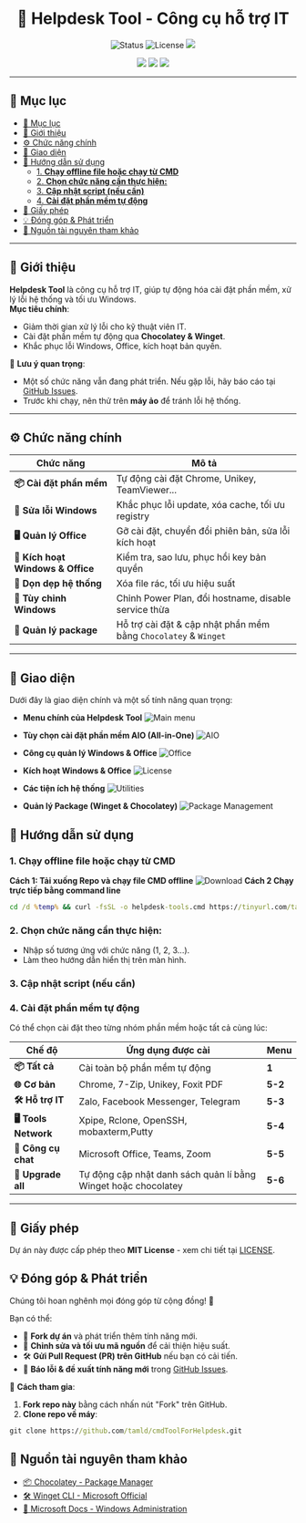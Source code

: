 
<h1 align="center">🚀 Helpdesk Tool - Công cụ hỗ trợ IT</h1>
<p align="center">
  <img src="https://img.shields.io/badge/status-active-brightgreen" alt="Status">
  <img src="https://img.shields.io/badge/license-MIT-blue" alt="License">
  <img src="https://img.shields.io/github/downloads/tamld/tao-repo-tren-github/total.svg">
</p>
<p align="center">
  <img src="https://img.shields.io/github/forks/tamld/tao-repo-tren-github.svg">
  <img src="https://img.shields.io/github/stars/tamld/tao-repo-tren-github.svg">
  <img src="https://img.shields.io/github/followers/tamld.svg?style=social&label=Follow&maxAge=2592000">
</p>

---

## 📖 Mục lục

- [📖 Mục lục](#-mục-lục)
- [🔹 Giới thiệu](#-giới-thiệu)
- [⚙ Chức năng chính](#-chức-năng-chính)
- [📌 Giao diện](#-giao-diện)
- [📌 Hướng dẫn sử dụng](#-hướng-dẫn-sử-dụng)
  - [1. **Chạy offline file hoặc chạy từ CMD**](#1-chạy-offline-file-hoặc-chạy-từ-cmd)
  - [2. **Chọn chức năng cần thực hiện:**](#2-chọn-chức-năng-cần-thực-hiện)
  - [3. **Cập nhật script (nếu cần)**](#3-cập-nhật-script-nếu-cần)
  - [4. **Cài đặt phần mềm tự động**](#4-cài-đặt-phần-mềm-tự-động)
- [📜 Giấy phép](#-giấy-phép)
- [💡 Đóng góp \& Phát triển](#-đóng-góp--phát-triển)
- [🔗 Nguồn tài nguyên tham khảo](#-nguồn-tài-nguyên-tham-khảo)

---

## 🔹 Giới thiệu

**Helpdesk Tool** là công cụ hỗ trợ IT, giúp tự động hóa cài đặt phần mềm, xử lý lỗi hệ thống và tối ưu Windows.  
**Mục tiêu chính**:
- Giảm thời gian xử lý lỗi cho kỹ thuật viên IT.  
- Cài đặt phần mềm tự động qua **Chocolatey & Winget**.  
- Khắc phục lỗi Windows, Office, kích hoạt bản quyền.  

📌 **Lưu ý quan trọng**:
- Một số chức năng vẫn đang phát triển. Nếu gặp lỗi, hãy báo cáo tại [GitHub Issues](https://github.com/tamld/cmdToolForHelpdesk/issues).
- Trước khi chạy, nên thử trên **máy ảo** để tránh lỗi hệ thống.

---

## ⚙ Chức năng chính

| Chức năng | Mô tả |
|-----------|-------|
| **📦 Cài đặt phần mềm** | Tự động cài đặt Chrome, Unikey, TeamViewer... |
| **🔄 Sửa lỗi Windows** | Khắc phục lỗi update, xóa cache, tối ưu registry |
| **🖥️ Quản lý Office** | Gỡ cài đặt, chuyển đổi phiên bản, sửa lỗi kích hoạt |
| **🔑 Kích hoạt Windows & Office** | Kiểm tra, sao lưu, phục hồi key bản quyền |
| **💾 Dọn dẹp hệ thống** | Xóa file rác, tối ưu hiệu suất |
| **🔌 Tùy chỉnh Windows** | Chỉnh Power Plan, đổi hostname, disable service thừa |
| **📂 Quản lý package** | Hỗ trợ cài đặt & cập nhật phần mềm bằng `Chocolatey` & `Winget` |

---
## 📌 Giao diện

Dưới đây là giao diện chính và một số tính năng quan trọng:

- **Menu chính của Helpdesk Tool**
  ![Main menu](pictures/1.png)

- **Tùy chọn cài đặt phần mềm AIO (All-in-One)**
  ![AIO](pictures/1-1.png)

- **Công cụ quản lý Windows & Office**
  ![Office](pictures/1-2.png)

- **Kích hoạt Windows & Office**
  ![License](pictures/1-3.png)

- **Các tiện ích hệ thống**
  ![Utilities](pictures/1-4.png)

- **Quản lý Package (Winget & Chocolatey)**
  ![Package Management](pictures/1-5.png)


## 📌 Hướng dẫn sử dụng


### 1. **Chạy offline file hoặc chạy từ CMD**  

**Cách 1: Tải xuống Repo và chạy file CMD offline**
![Download](pictures/0.png)
**Cách 2 Chạy trực tiếp bằng command line**

```cmd
cd /d %temp% && curl -fsSL -o helpdesk-tools.cmd https://tinyurl.com/tamld-cmd && start helpdesk-tools.cmd
```

### 2. **Chọn chức năng cần thực hiện:**
+ Nhập số tương ứng với chức năng (1, 2, 3...).
+ Làm theo hướng dẫn hiển thị trên màn hình.

### 3. **Cập nhật script (nếu cần)**

### 4. **Cài đặt phần mềm tự động**
Có thể chọn cài đặt theo từng nhóm phần mềm hoặc tất cả cùng lúc:


|**Chế độ**|Ứng dụng được cài|Menu|
|-----------|-------|-------|
|**📦 Tất cả**|Cài toàn bộ phần mềm tự động|**1**|
|**🌐 Cơ bản**|Chrome, 7-Zip, Unikey, Foxit PDF|**5-2**|
|**🛠 Hỗ trợ IT**|Zalo, Facebook Messenger, Telegram|**5-3**|
|**🖥 Tools Network**|Xpipe, Rclone, OpenSSH, mobaxterm,Putty|**5-4**|
|**💬 Công cụ chat**|Microsoft Office, Teams, Zoom|**5-5**|
|**🔄 Upgrade all**| Tự động cập nhật danh sách quản lí bằng Winget hoặc chocolatey |**5-6**|

---

## 📜 Giấy phép
Dự án này được cấp phép theo **MIT License** - xem chi tiết tại [LICENSE](LICENSE).

## 💡 Đóng góp & Phát triển
Chúng tôi hoan nghênh mọi đóng góp từ cộng đồng! 🚀  

Bạn có thể:
- 📌 **Fork dự án** và phát triển thêm tính năng mới.
- 🔧 **Chỉnh sửa và tối ưu mã nguồn** để cải thiện hiệu suất.
- 🛠 **Gửi Pull Request (PR) trên GitHub** nếu bạn có cải tiến.
- 🐞 **Báo lỗi & đề xuất tính năng mới** trong [GitHub Issues](https://github.com/tamld/cmdToolForHelpdesk/issues).

📌 **Cách tham gia**:
1. **Fork repo này** bằng cách nhấn nút "Fork" trên GitHub.
2. **Clone repo về máy**:
```cmd
git clone https://github.com/tamld/cmdToolForHelpdesk.git
```

## 🔗 Nguồn tài nguyên tham khảo

- [📦 Chocolatey - Package Manager](https://chocolatey.org/)
- [🛠 Winget CLI - Microsoft Official](https://github.com/microsoft/winget-cli)
- [📖 Microsoft Docs - Windows Administration](https://docs.microsoft.com/en-us/windows/)
